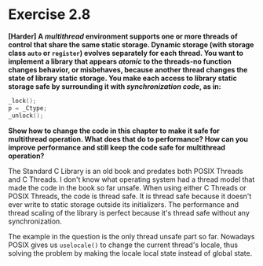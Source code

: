 # Exercise 2.8
__[Harder] A _multithread_ environment supports one or more threads of control
that share the same static storage. Dynamic storage (with storage class `auto`
or `register`) evolves separately for each thread. You want to implement a
library that appears _atomic_ to the threads-no function changes behavior, or
misbehaves, because another thread changes the state of library static storage.
You make each access to library static storage safe by surrounding it with
_synchronization code_, as in:__
```c
_lock();
p = _Ctype;
_unlock();
```
__Show how to change the code in this chapter to make it safe for multithread
operation. What does that do to performance? How can you improve performance
and still keep the code safe for multithread operation?__

The Standard C Library is an old book and predates both POSIX Threads and C
Threads. I don't know what operating system had a thread model that made the
code in the book so far unsafe.
When using either C Threads or POSIX Threads, the code is thread safe. It is
thread safe because it doesn't ever write to static storage outside its
initializers. The performance and thread scaling of the library is perfect
because it's thread safe without any synchronization.

The example in the question is the only thread unsafe part so far. Nowadays
POSIX gives us `uselocale()` to change the current thread's locale, thus solving
the problem by making the locale local state instead of global state.
